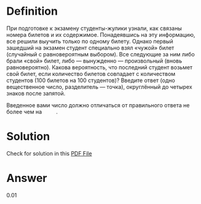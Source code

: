 # Definition

При подготовке к экзамену студенты-жулики узнали, как связаны номера билетов и их содержимое. Понадеявшись на эту информацию, все решили выучить только по одному билету.
Однако первый зашедший на экзамен студент специально взял «чужой» билет (случайный с равновероятным выбором). Все следующие за ним либо брали «свой» билет, либо — вынужденно — произвольный (вновь равновероятно).
Какова вероятность, что последний студент возьмет свой билет, если количество билетов совпадает с количеством студентов (100 билетов на 100 студентов)?
Введите ответ (одно вещественное число, разделитель — точка), округлённый до четырех знаков после запятой.

<p align="left">Введенное вами число должно отличаться от правильного ответа не более чем на <img src="./svgs/23a265e3aeb05266939bff147e6cb01c.svg?invert_in_darkmode" align=top width=33.26499pt height=14.202787499999998pt/>.</p>

# Solution

Check for solution in this [PDF File](pdf/ya_task3.pdf)

# Answer

0.01
